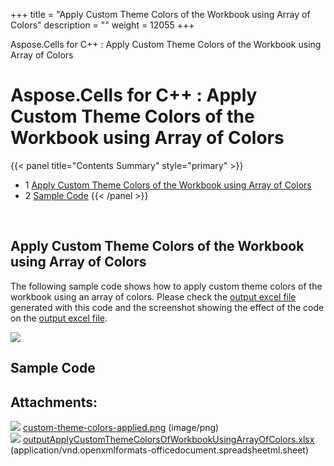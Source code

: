 +++
title = "Apply Custom Theme Colors of the Workbook using Array of Colors" 
description = "" 
weight = 12055 
+++

Aspose.Cells for C++ : Apply Custom Theme Colors of the Workbook using Array of Colors  

# Aspose.Cells for C++ : Apply Custom Theme Colors of the Workbook using Array of Colors


{{< panel title="Contents Summary" style="primary" >}}
*   1 [Apply Custom Theme Colors of the Workbook using Array of Colors](#ApplyCustomThemeColorsoftheWorkbookusingArrayofColors-ApplyCustomThemeColorsoftheWorkbookusingArrayofColors)
*   2 [Sample Code](#ApplyCustomThemeColorsoftheWorkbookusingArrayofColors-SampleCode)
{{< /panel >}}
 

 

## Apply Custom Theme Colors of the Workbook using Array of Colors

The following sample code shows how to apply custom theme colors of the workbook using an array of colors. Please check the [output excel file](https://docs2.aspose.com/cells/cpp/attachments/22970916/23167001.xlsx) generated with this code and the screenshot showing the effect of the code on the [output excel file](https://docs2.aspose.com/cells/cpp/attachments/22970916/23167001.xlsx).

![](https://docs2.aspose.com/cells/cpp/attachments/22970916/23167000.png)

## Sample Code

## Attachments:

![](https://docs2.aspose.com/cells/cpp/images/icons/bullet_blue.gif) [custom-theme-colors-applied.png](https://docs2.aspose.com/cells/cpp/attachments/22970916/23167000.png) (image/png)  
![](https://docs2.aspose.com/cells/cpp/images/icons/bullet_blue.gif) [outputApplyCustomThemeColorsOfWorkbookUsingArrayOfColors.xlsx](https://docs2.aspose.com/cells/cpp/attachments/22970916/23167001.xlsx) (application/vnd.openxmlformats-officedocument.spreadsheetml.sheet)  

